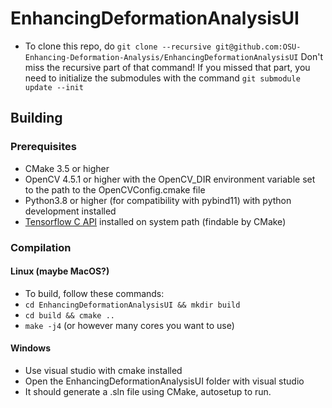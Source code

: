 # EnhancingDeformationAnalysisUI
- To clone this repo, do `git clone --recursive git@github.com:OSU-Enhancing-Deformation-Analysis/EnhancingDeformationAnalysisUI`
Don't miss the recursive part of that command! If you missed that part, you need to initialize the submodules with the command `git submodule update --init`

## Building
### Prerequisites
- CMake 3.5 or higher
- OpenCV 4.5.1 or higher with the OpenCV_DIR environment variable set to the path to the OpenCVConfig.cmake file
- Python3.8 or higher (for compatibility with pybind11) with python development installed
- [Tensorflow C API](https://www.tensorflow.org/install/lang_c) installed on system path (findable by CMake)

### Compilation
#### Linux (maybe MacOS?)
- To build, follow these commands: 
- `cd EnhancingDeformationAnalysisUI && mkdir build`
- `cd build && cmake ..`
- `make -j4` (or however many cores you want to use)

#### Windows
- Use visual studio with cmake installed
- Open the EnhancingDeformationAnalysisUI folder with visual studio
- It should generate a .sln file using CMake, autosetup to run.
